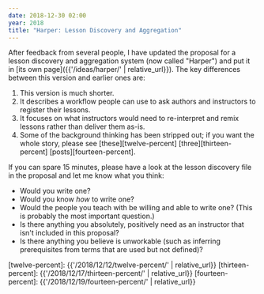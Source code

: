 ```yaml
---
date: 2018-12-30 02:00
year: 2018
title: "Harper: Lesson Discovery and Aggregation"
---
```


After feedback from several people,
I have updated the proposal for a lesson discovery and aggregation system
(now called "Harper")
and put it in [its own page]({{'/ideas/harper/' | relative_url}}).
The key differences between this version and earlier ones are:

1.  This version is much shorter.
1.  It describes a workflow people can use to ask authors and instructors to register their lessons.
1.  It focuses on what instructors would need to re-interpret and remix lessons
    rather than deliver them as-is.
1.  Some of the background thinking has been stripped out;
    if you want the whole story,
    please see [these][twelve-percent] [three][thirteen-percent] [posts][fourteen-percent].

If you can spare 15 minutes,
please have a look at the lesson discovery file in the proposal
and let me know what you think:

-   Would you write one?
-   Would you know *how* to write one?
-   Would the people you teach with be willing and able to write one?
    (This is probably the most important question.)
-   Is there anything you absolutely, positively need as an instructor that isn't included in this proposal?
-   Is there anything you believe is unworkable (such as inferring prerequisites from terms that are used but not defined)?

[guardians-video]: https://www.youtube.com/watch?v=XC8qrH3Zwog
[twelve-percent]: {{'/2018/12/12/twelve-percent/' | relative_url}}
[thirteen-percent]: {{'/2018/12/17/thirteen-percent/' | relative_url}}
[fourteen-percent]: {{'/2018/12/19/fourteen-percent/' | relative_url}}
